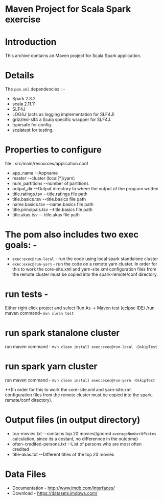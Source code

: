 
Maven Project for Scala Spark exercise
=====================================

# Introduction

This archive contains an Maven project for Scala Spark application.

# Details

The `pom.xml` dependencies : -

* Spark 2.3.2
* scala 2.11.11
* SLF4J
* LOG4J (acts as logging implementation for SLF4J)
* grizzled-slf4 a Scala specific wrapper for SLF4J.
* typesafe for config.
* scalatest for testing.

# Properties to configure 
  file : src/main/resources/application.conf 
  * app_name          --Appname
  * master            --cluster (local[*]/yarn)
  * num_partitions    --number of partitions
  * output_dir        --Output directory to where the output of the program written
  * title.ratings.tsv --title.ratings file path
  * title.basics.tsv  --title.basics file path
  * name.basics.tsv   --name.basics file path
  * title.principals.tsv --title.basics file path
  * title.akas.tsv    -- title.akas file path

# The pom also includes two exec goals: -
* `exec:exec@run-local` - run the code using local spark standalone cluster
* `exec:exec@run-yarn` - run the code on a remote yarn cluster. In order for this to work the core-site.xml and yarn-site.xml configuration files from the remote cluster must be copied into the spark-remote/conf directory.

# run tests -
Either right click project and select Run As -> Maven test (eclpse IDE) /run maven command- `mvn clean test` 

# run spark stanalone cluster
run maven command - `mvn clean install exec:exec@run-local -DskipTest`

# run spark yarn cluster
run maven command - `mvn clean install exec:exec@run-yarn -DskipTest`

**(In order for this to work the core-site.xml and yarn-site.xml configuration files from the remote cluster must be copied into the spark-remote/conf directory).

# Output files (in output directory)
* top-movies.txt --contains top 20 movies(Ignored `averageNumberOfVotes` calculation, since its a costant, no differennce in the outcome)
* often-credited-persons.txt --List of persons who are most often credited
* title-akas.txt --Different titles of the top 20 movies

# Data Files 
* Documentation - http://www.imdb.com/interfaces/
* Download - https://datasets.imdbws.com/
